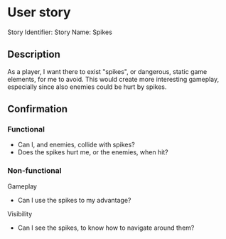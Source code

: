 # User story 

Story Identifier: <id>
Story Name: Spikes

## Description 

As a player, I want there to exist "spikes", or dangerous, static game elements, for me to avoid. This would create more interesting gameplay, especially since also enemies could be hurt by spikes.

## Confirmation

### Functional
- Can I, and enemies, collide with spikes?
- Does the spikes hurt me, or the enemies, when hit?

### Non-functional
Gameplay
- Can I use the spikes to my advantage?

Visibility
- Can I see the spikes, to know how to navigate around them?

